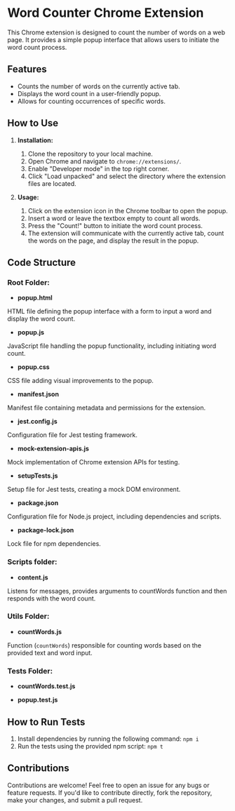 # Word Counter Chrome Extension

This Chrome extension is designed to count the number of words on a web page. It provides a simple popup interface that allows users to initiate the word count process.

## Features

- Counts the number of words on the currently active tab.
- Displays the word count in a user-friendly popup.
- Allows for counting occurrences of specific words.

## How to Use
1. **Installation:**
   1. Clone the repository to your local machine.
   2. Open Chrome and navigate to `chrome://extensions/`.
   3. Enable "Developer mode" in the top right corner.
   4. Click "Load unpacked" and select the directory where the extension files are located.

2. **Usage:**
   1. Click on the extension icon in the Chrome toolbar to open the popup.
   2. Insert a word or leave the textbox empty to count all words.
   3. Press the "Count!" button to initiate the word count process.
   4. The extension will communicate with the currently active tab, count the words on the page, and display the result in the popup.


## Code Structure

### Root Folder:

- **popup.html**

HTML file defining the popup interface with a form to input a word and display the word count.

- **popup.js**

JavaScript file handling the popup functionality, including initiating word count.

- **popup.css**

CSS file adding visual improvements to the popup.

- **manifest.json**

Manifest file containing metadata and permissions for the extension.

- **jest.config.js**

Configuration file for Jest testing framework.

- **mock-extension-apis.js**

Mock implementation of Chrome extension APIs for testing.

- **setupTests.js**

Setup file for Jest tests, creating a mock DOM environment.

- **package.json**

Configuration file for Node.js project, including dependencies and scripts.

- **package-lock.json**

Lock file for npm dependencies.

### Scripts folder:

- **content.js** 

Listens for messages, provides arguments to countWords function and then responds with the word count.


### Utils Folder:

- **countWords.js**

Function (`countWords`) responsible for counting words based on the provided text and word input.

### Tests Folder:

- **countWords.test.js**

- **popup.test.js**

## How to Run Tests

1. Install dependencies by running the following command: `npm i`
2. Run the tests using the provided npm script: `npm t`


## Contributions
Contributions are welcome! Feel free to open an issue for any bugs or feature requests. If you'd like to contribute directly, fork the repository, make your changes, and submit a pull request.